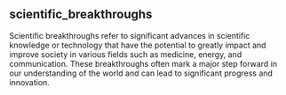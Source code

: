 ## scientific_breakthroughs
Scientific breakthroughs refer to significant advances in scientific knowledge or technology that have the potential to greatly impact and improve society in various fields such as medicine, energy, and communication. These breakthroughs often mark a major step forward in our understanding of the world and can lead to significant progress and innovation.

